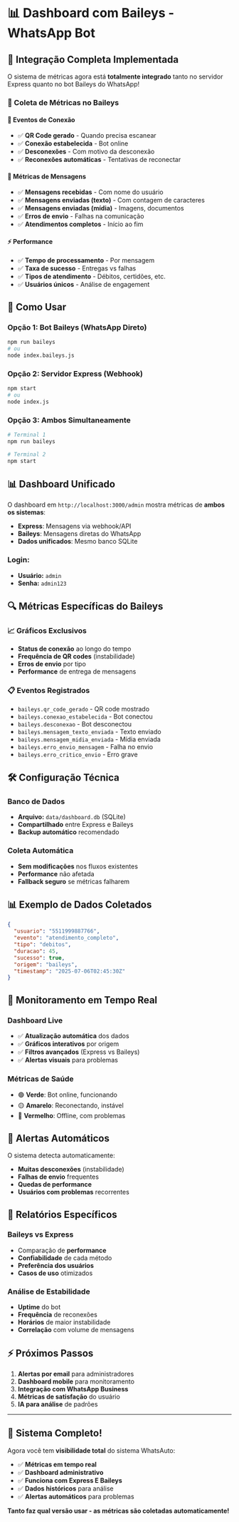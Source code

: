# 📊 Dashboard com Baileys - WhatsApp Bot

## 🔗 Integração Completa Implementada

O sistema de métricas agora está **totalmente integrado** tanto no servidor Express quanto no bot Baileys do WhatsApp!

### **📱 Coleta de Métricas no Baileys**

#### **🔄 Eventos de Conexão**
- ✅ **QR Code gerado** - Quando precisa escanear
- ✅ **Conexão estabelecida** - Bot online
- ✅ **Desconexões** - Com motivo da desconexão
- ✅ **Reconexões automáticas** - Tentativas de reconectar

#### **💬 Métricas de Mensagens**
- ✅ **Mensagens recebidas** - Com nome do usuário
- ✅ **Mensagens enviadas (texto)** - Com contagem de caracteres
- ✅ **Mensagens enviadas (mídia)** - Imagens, documentos
- ✅ **Erros de envio** - Falhas na comunicação
- ✅ **Atendimentos completos** - Início ao fim

#### **⚡ Performance**
- ✅ **Tempo de processamento** - Por mensagem
- ✅ **Taxa de sucesso** - Entregas vs falhas
- ✅ **Tipos de atendimento** - Débitos, certidões, etc.
- ✅ **Usuários únicos** - Análise de engagement

## 🚀 Como Usar

### **Opção 1: Bot Baileys (WhatsApp Direto)**
```bash
npm run baileys
# ou
node index.baileys.js
```

### **Opção 2: Servidor Express (Webhook)**
```bash
npm start
# ou  
node index.js
```

### **Opção 3: Ambos Simultaneamente**
```bash
# Terminal 1
npm run baileys

# Terminal 2  
npm start
```

## 📊 Dashboard Unificado

O dashboard em `http://localhost:3000/admin` mostra métricas de **ambos os sistemas**:

- **Express**: Mensagens via webhook/API
- **Baileys**: Mensagens diretas do WhatsApp
- **Dados unificados**: Mesmo banco SQLite

### **Login:**
- **Usuário:** `admin`
- **Senha:** `admin123`

## 🔍 Métricas Específicas do Baileys

### **📈 Gráficos Exclusivos**
- **Status de conexão** ao longo do tempo
- **Frequência de QR codes** (instabilidade)
- **Erros de envio** por tipo
- **Performance** de entrega de mensagens

### **📋 Eventos Registrados**
- `baileys.qr_code_gerado` - QR code mostrado
- `baileys.conexao_estabelecida` - Bot conectou
- `baileys.desconexao` - Bot desconectou
- `baileys.mensagem_texto_enviada` - Texto enviado
- `baileys.mensagem_midia_enviada` - Mídia enviada
- `baileys.erro_envio_mensagem` - Falha no envio
- `baileys.erro_critico_envio` - Erro grave

## 🛠️ Configuração Técnica

### **Banco de Dados**
- **Arquivo:** `data/dashboard.db` (SQLite)
- **Compartilhado** entre Express e Baileys
- **Backup automático** recomendado

### **Coleta Automática**
- **Sem modificações** nos fluxos existentes
- **Performance** não afetada
- **Fallback seguro** se métricas falharem

## 📊 Exemplo de Dados Coletados

```json
{
  "usuario": "5511999887766",
  "evento": "atendimento_completo",
  "tipo": "debitos", 
  "duracao": 45,
  "sucesso": true,
  "origem": "baileys",
  "timestamp": "2025-07-06T02:45:30Z"
}
```

## 🔧 Monitoramento em Tempo Real

### **Dashboard Live**
- ✅ **Atualização automática** dos dados
- ✅ **Gráficos interativos** por origem
- ✅ **Filtros avançados** (Express vs Baileys)
- ✅ **Alertas visuais** para problemas

### **Métricas de Saúde**
- 🟢 **Verde**: Bot online, funcionando
- 🟡 **Amarelo**: Reconectando, instável  
- 🔴 **Vermelho**: Offline, com problemas

## 🚨 Alertas Automáticos

O sistema detecta automaticamente:
- **Muitas desconexões** (instabilidade)
- **Falhas de envio** frequentes
- **Quedas de performance**
- **Usuários com problemas** recorrentes

## 📁 Relatórios Específicos

### **Baileys vs Express**
- Comparação de **performance**
- **Confiabilidade** de cada método
- **Preferência dos usuários**
- **Casos de uso** otimizados

### **Análise de Estabilidade**
- **Uptime** do bot
- **Frequência** de reconexões
- **Horários** de maior instabilidade
- **Correlação** com volume de mensagens

## ⚡ Próximos Passos

1. **Alertas por email** para administradores
2. **Dashboard mobile** para monitoramento
3. **Integração com WhatsApp Business**
4. **Métricas de satisfação** do usuário
5. **IA para análise** de padrões

---

## 🎉 Sistema Completo!

Agora você tem **visibilidade total** do sistema WhatsAuto:
- ✅ **Métricas em tempo real**
- ✅ **Dashboard administrativo**
- ✅ **Funciona com Express E Baileys**
- ✅ **Dados históricos** para análise
- ✅ **Alertas automáticos** para problemas

**Tanto faz qual versão usar - as métricas são coletadas automaticamente!**

